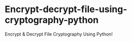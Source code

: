 # Encrypt-decrypt-file-using-cryptography-python
Encrypt &amp; Decrypt File Cryptography Using Python!
